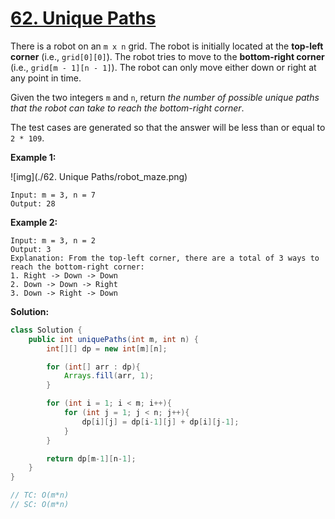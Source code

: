 # [62. Unique Paths](https://leetcode.com/problems/unique-paths/)

There is a robot on an `m x n` grid. The robot is initially located at the **top-left corner** (i.e., `grid[0][0]`). The robot tries to move to the **bottom-right corner** (i.e., `grid[m - 1][n - 1]`). The robot can only move either down or right at any point in time.

Given the two integers `m` and `n`, return *the number of possible unique paths that the robot can take to reach the bottom-right corner*.

The test cases are generated so that the answer will be less than or equal to `2 * 109`.

 

**Example 1:**

![img](./62. Unique Paths/robot_maze.png)

```
Input: m = 3, n = 7
Output: 28
```

**Example 2:**

```
Input: m = 3, n = 2
Output: 3
Explanation: From the top-left corner, there are a total of 3 ways to reach the bottom-right corner:
1. Right -> Down -> Down
2. Down -> Down -> Right
3. Down -> Right -> Down
```



**Solution:**

```java
class Solution {
    public int uniquePaths(int m, int n) {
        int[][] dp = new int[m][n];

        for (int[] arr : dp){
            Arrays.fill(arr, 1);
        }

        for (int i = 1; i < m; i++){
            for (int j = 1; j < n; j++){
                dp[i][j] = dp[i-1][j] + dp[i][j-1];
            }
        }

        return dp[m-1][n-1];
    }
}

// TC: O(m*n)
// SC: O(m*n)
```

